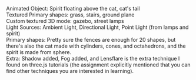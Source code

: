Animated Object: Spirit floating above the cat, cat's tail  
Textured Primary shapes: grass, stairs, ground plane  
Custom textured 3D mode: gazebo, street lamps  
Light Sources: Ambient Light, Directional Light, Point Light (from lamps and spirit)  
Primary shapes: Pretty sure the fences are enough for 20 shapes, but there's also the cat made with cylinders, cones, and octahedrons, and the spirit is made from sphere.  
Extra: Shadow added, Fog added, and Lensflare is the extra technique I found on three.js tutorials (the assignment explicitly mentioned that you can find other techniques you are interested in learning).  